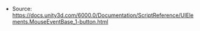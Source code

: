 * Source: https://docs.unity3d.com/6000.0/Documentation/ScriptReference/UIElements.MouseEventBase_1-button.html


